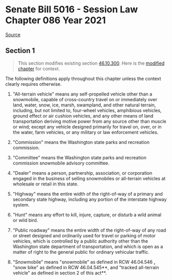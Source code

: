 # Senate Bill 5016 - Session Law Chapter 086 Year 2021

[Source](http://lawfilesext.leg.wa.gov/biennium/2021-22/Xml/Bills/Session%20Laws/Senate/5016.SL.xml)
## Section 1
> This section modifies existing section [46.10.300](/rcw/46_motor_vehicles/46.10_snowmobiles.md). Here is the [modified chapter](rcw/46_motor_vehicles/46.10_snowmobiles.md) for context.

The following definitions apply throughout this chapter unless the context clearly requires otherwise.

1. "All-terrain vehicle" means any self-propelled vehicle other than a snowmobile, capable of cross-country travel on or immediately over land, water, snow, ice, marsh, swampland, and other natural terrain, including, but not limited to, four-wheel vehicles, amphibious vehicles, ground effect or air cushion vehicles, and any other means of land transportation deriving motive power from any source other than muscle or wind; except any vehicle designed primarily for travel on, over, or in the water, farm vehicles, or any military or law enforcement vehicles.

2. "Commission" means the Washington state parks and recreation commission.

3. "Committee" means the Washington state parks and recreation commission snowmobile advisory committee.

4. "Dealer" means a person, partnership, association, or corporation engaged in the business of selling snowmobiles or all-terrain vehicles at wholesale or retail in this state.

5. "Highway" means the entire width of the right-of-way of a primary and secondary state highway, including any portion of the interstate highway system.

6. "Hunt" means any effort to kill, injure, capture, or disturb a wild animal or wild bird.

7. "Public roadway" means the entire width of the right-of-way of any road or street designed and ordinarily used for travel or parking of motor vehicles, which is controlled by a public authority other than the Washington state department of transportation, and which is open as a matter of right to the general public for ordinary vehicular traffic.

8. "Snowmobile" means  "snowmobile" as defined in RCW 46.04.546 **,** "snow bike" as defined in RCW 46.04.545**, and "tracked all-terrain vehicle" as defined in section 2 of this act**.

